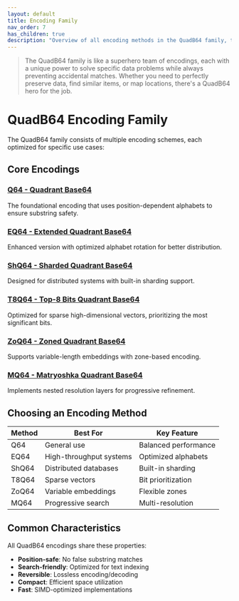```yaml
---
layout: default
title: Encoding Family
nav_order: 7
has_children: true
description: "Overview of all encoding methods in the QuadB64 family, their characteristics, and use cases."
---
```


> The QuadB64 family is like a superhero team of encodings, each with a unique power to solve specific data problems while always preventing accidental matches. Whether you need to perfectly preserve data, find similar items, or map locations, there's a QuadB64 hero for the job.

# QuadB64 Encoding Family

The QuadB64 family consists of multiple encoding schemes, each optimized for specific use cases:

## Core Encodings

### [Q64 - Quadrant Base64](q64)
The foundational encoding that uses position-dependent alphabets to ensure substring safety.

### [EQ64 - Extended Quadrant Base64](eq64)
Enhanced version with optimized alphabet rotation for better distribution.

### [ShQ64 - Sharded Quadrant Base64](shq64)
Designed for distributed systems with built-in sharding support.

### [T8Q64 - Top-8 Bits Quadrant Base64](t8q64)
Optimized for sparse high-dimensional vectors, prioritizing the most significant bits.

### [ZoQ64 - Zoned Quadrant Base64](zoq64)
Supports variable-length embeddings with zone-based encoding.

### [MQ64 - Matryoshka Quadrant Base64](mq64)
Implements nested resolution layers for progressive refinement.

## Choosing an Encoding Method

| Method | Best For | Key Feature |
|--------|----------|-------------|
| Q64 | General use | Balanced performance |
| EQ64 | High-throughput systems | Optimized alphabets |
| ShQ64 | Distributed databases | Built-in sharding |
| T8Q64 | Sparse vectors | Bit prioritization |
| ZoQ64 | Variable embeddings | Flexible zones |
| MQ64 | Progressive search | Multi-resolution |

## Common Characteristics

All QuadB64 encodings share these properties:

- **Position-safe**: No false substring matches
- **Search-friendly**: Optimized for text indexing
- **Reversible**: Lossless encoding/decoding
- **Compact**: Efficient space utilization
- **Fast**: SIMD-optimized implementations